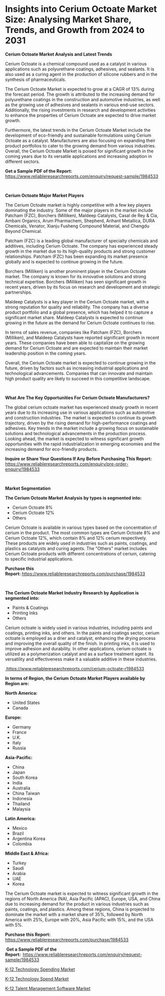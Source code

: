 <p><h1>Insights into Cerium Octoate Market Size: Analysing Market Share, Trends, and Growth from 2024 to 2031</h1></p><p><strong>Cerium Octoate Market Analysis and Latest Trends</strong></p>
<p><p>Cerium Octoate is a chemical compound used as a catalyst in various applications such as polyurethane coatings, adhesives, and sealants. It is also used as a curing agent in the production of silicone rubbers and in the synthesis of pharmaceuticals.</p><p>The Cerium Octoate Market is expected to grow at a CAGR of 13% during the forecast period. The growth is attributed to the increasing demand for polyurethane coatings in the construction and automotive industries, as well as the growing use of adhesives and sealants in various end-use sectors. Additionally, the rising investments in research and development activities to enhance the properties of Cerium Octoate are expected to drive market growth.</p><p>Furthermore, the latest trends in the Cerium Octoate Market include the development of eco-friendly and sustainable formulations using Cerium Octoate as a catalyst. Manufacturers are also focusing on expanding their product portfolios to cater to the growing demand from various industries. Overall, the Cerium Octoate Market is poised for significant growth in the coming years due to its versatile applications and increasing adoption in different sectors.</p></p>
<p><strong>Get a Sample PDF of the Report:&nbsp;</strong> <a href="https://www.reliableresearchreports.com/enquiry/request-sample/1984533">https://www.reliableresearchreports.com/enquiry/request-sample/1984533</a></p>
<p>&nbsp;</p>
<p><strong>Cerium Octoate Major Market Players</strong></p>
<p><p>The Cerium Octoate market is highly competitive with a few key players dominating the industry. Some of the major players in the market include Patcham (FZC), Borchers (Milliken), Maldeep Catalysts, Casal de Rey & Cia, Ambani Organics, Arum Pharmachem, Shepherd, Arihant Metallica, DURA Chemicals, Venator, Xianju Fusheng Compound Material, and Chengdu Beyond Chemical.</p><p>Patcham (FZC) is a leading global manufacturer of specialty chemicals and additives, including Cerium Octoate. The company has experienced steady growth in the market due to its high-quality products and strong customer relationships. Patcham (FZC) has been expanding its market presence globally and is expected to continue growing in the future.</p><p>Borchers (Milliken) is another prominent player in the Cerium Octoate market. The company is known for its innovative solutions and strong technical expertise. Borchers (Milliken) has seen significant growth in recent years, driven by its focus on research and development and strategic partnerships.</p><p>Maldeep Catalysts is a key player in the Cerium Octoate market, with a strong reputation for quality and reliability. The company has a diverse product portfolio and a global presence, which has helped it to capture a significant market share. Maldeep Catalysts is expected to continue growing in the future as the demand for Cerium Octoate continues to rise.</p><p>In terms of sales revenue, companies like Patcham (FZC), Borchers (Milliken), and Maldeep Catalysts have reported significant growth in recent years. These companies have been able to capitalize on the growing demand for Cerium Octoate and are expected to maintain their market leadership position in the coming years.</p><p>Overall, the Cerium Octoate market is expected to continue growing in the future, driven by factors such as increasing industrial applications and technological advancements. Companies that can innovate and maintain high product quality are likely to succeed in this competitive landscape.</p></p>
<p>&nbsp;</p>
<p><strong>What Are The Key Opportunities For Cerium Octoate Manufacturers?</strong></p>
<p><p>The global cerium octoate market has experienced steady growth in recent years due to its increasing use in various applications such as automotive and construction industries. The market is expected to continue its growth trajectory, driven by the rising demand for high-performance coatings and adhesives. Key trends in the market include a growing focus on sustainable solutions and technological advancements in the production process. Looking ahead, the market is expected to witness significant growth opportunities with the rapid industrialization in emerging economies and the increasing demand for eco-friendly products.</p></p>
<p><strong>Inquire or Share Your Questions If Any Before Purchasing This Report:</strong> <a href="https://www.reliableresearchreports.com/enquiry/pre-order-enquiry/1984533">https://www.reliableresearchreports.com/enquiry/pre-order-enquiry/1984533</a></p>
<p>&nbsp;</p>
<p><strong>Market Segmentation</strong></p>
<p><strong>The Cerium Octoate Market Analysis by types is segmented into:</strong></p>
<p><ul><li>Cerium Octoate 8%</li><li>Cerium Octoate 12%</li><li>Others</li></ul></p>
<p><p>Cerium Octoate is available in various types based on the concentration of cerium in the product. The most common types are Cerium Octoate 8% and Cerium Octoate 12%, which contain 8% and 12% cerium respectively. These products are widely used in industries such as paints, coatings, and plastics as catalysts and curing agents. The "Others" market includes Cerium Octoate products with different concentrations of cerium, catering to specific industrial applications.</p></p>
<p><strong>Purchase this Report:&nbsp;</strong><a href="https://www.reliableresearchreports.com/purchase/1984533">https://www.reliableresearchreports.com/purchase/1984533</a></p>
<p>&nbsp;</p>
<p><strong>The Cerium Octoate Market Industry Research by Application is segmented into:</strong></p>
<p><ul><li>Paints & Coatings</li><li>Printing Inks</li><li>Others</li></ul></p>
<p><p>Cerium octoate is widely used in various industries, including paints and coatings, printing inks, and others. In the paints and coatings sector, cerium octoate is employed as a drier and catalyst, enhancing the drying process and improving the overall quality of the finish. In printing inks, it is used to improve adhesion and durability. In other applications, cerium octoate is utilized as a polymerization catalyst and as a surface treatment agent. Its versatility and effectiveness make it a valuable additive in these industries.</p></p>
<p><a href="https://www.reliableresearchreports.com/cerium-octoate-r1984533">&nbsp;https://www.reliableresearchreports.com/cerium-octoate-r1984533</a></p>
<p><strong>In terms of Region, the Cerium Octoate Market Players available by Region are:</strong></p>
<p>
    <p> <strong> North America: </strong>
        <ul>
            <li>United States</li>
            <li>Canada</li>
        </ul>
        </p> 
    <p> <strong> Europe: </strong>
        <ul>
            <li>Germany</li>
            <li>France</li>
            <li>U.K.</li>
            <li>Italy</li>
            <li>Russia</li>
        </ul>
        </p> 
    <p> <strong> Asia-Pacific: </strong>
        <ul>
            <li>China</li>
            <li>Japan</li>
            <li>South Korea</li>
            <li>India</li>
            <li>Australia</li>
            <li>China Taiwan</li>
            <li>Indonesia</li>
            <li>Thailand</li>
            <li>Malaysia</li>
        </ul>
        </p> 
    <p> <strong> Latin America: </strong>
        <ul>
            <li>Mexico</li>
            <li>Brazil</li>
            <li>Argentina Korea</li>
            <li>Colombia</li>
        </ul>
        </p> 
    <p> <strong> Middle East & Africa: </strong>
        <ul>
            <li>Turkey</li>
            <li>Saudi</li>
            <li>Arabia</li>
            <li>UAE</li>
            <li>Korea</li>
        </ul>
    </p>
    </p>
<p><p>The Cerium Octoate market is expected to witness significant growth in the regions of North America (NA), Asia Pacific (APAC), Europe, USA, and China due to increasing demand for the product in various industries such as paints, coatings, and plastics. Among these regions, China is projected to dominate the market with a market share of 35%, followed by North America with 25%, Europe with 20%, Asia Pacific with 15%, and the USA with 5%.</p></p>
<p><strong>Purchase this Report: </strong><a href="https://www.reliableresearchreports.com/purchase/1984533">https://www.reliableresearchreports.com/purchase/1984533</a></p>
<p>&nbsp;<strong>Get a Sample PDF of the Report:&nbsp;&nbsp;</strong><a href="https://www.reliableresearchreports.com/enquiry/request-sample/1984533">https://www.reliableresearchreports.com/enquiry/request-sample/1984533</a></p>
<p><strong></strong></p>
<p><p><a href="https://github.com/redneck06/Market-Research-Report-List-4/blob/main/k-12-technology-spending-market.md">K-12 Technology Spending Market</a></p><p><a href="https://github.com/nicoletavirag/Market-Research-Report-List-4/blob/main/k-12-technology-spend-market.md">K-12 Technology Spend Market</a></p><p><a href="https://github.com/mauripalmi/Market-Research-Report-List-4/blob/main/k-12-talent-management-software-market.md">K-12 Talent Management Software Market</a></p></p>